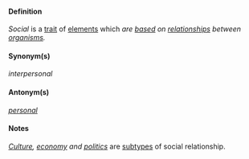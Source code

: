 #### Definition

*Social* is a [trait](https://github.com/gcassel/Modular-Organization-Terminology/blob/master/terms/trait.md) of [elements](https://github.com/gcassel/Modular-Organization-Terminology/blob/master/terms/element.md) which *are [based](https://github.com/gcassel/Modular-Organization-Terminology/blob/master/terms/base.md) on [relationships](https://github.com/gcassel/Modular-Organization-Terminology/blob/master/terms/relate.md) between [organisms](https://github.com/gcassel/Modular-Organization-Terminology/blob/master/terms/organism.md).*

#### Synonym(s)

*interpersonal*

#### Antonym(s)

*[personal](https://github.com/gcassel/Modular-Organization-Terminology/blob/master/terms/personal.md)*

#### Notes 

*[Culture](https://github.com/gcassel/Modular-Organization-Terminology/blob/master/terms/culture.md), [economy](https://github.com/gcassel/Modular-Organization-Terminology/blob/master/terms/economy.md) and [politics](https://github.com/gcassel/Modular-Organization-Terminology/blob/master/terms/politics.md)* are [subtypes](https://github.com/gcassel/Modular-Organization-Terminology/blob/master/terms/subtype.md) of social relationship.
 
